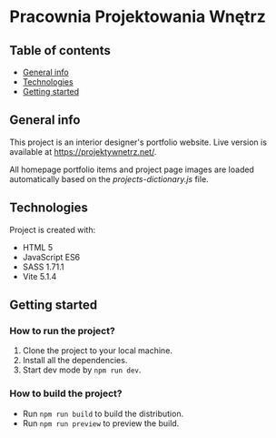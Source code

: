 # Pracownia Projektowania Wnętrz

## Table of contents

-   [General info](#general-info)
-   [Technologies](#technologies)
-   [Getting started](#getting-started)

## General info

This project is an interior designer's portfolio website. Live version is available at https://projektywnetrz.net/.

All homepage portfolio items and project page images are loaded automatically based on the _projects-dictionary.js_ file.

## Technologies

Project is created with:

-   HTML 5
-   JavaScript ES6
-   SASS 1.71.1
-   Vite 5.1.4

## Getting started

### How to run the project?

1. Clone the project to your local machine.
2. Install all the dependencies.
3. Start dev mode by `npm run dev`.

### How to build the project?

-   Run `npm run build` to build the distribution.
-   Run `npm run preview` to preview the build.
